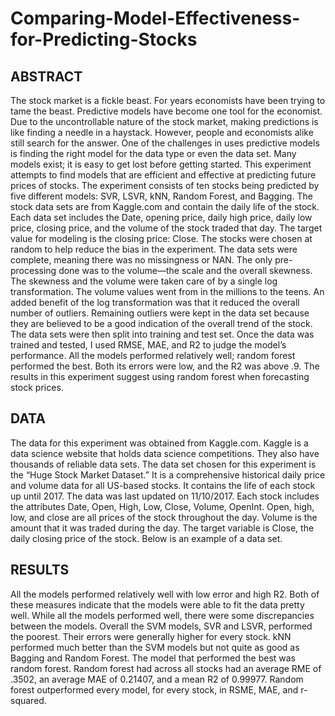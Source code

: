 # Comparing-Model-Effectiveness-for-Predicting-Stocks
## ABSTRACT 

The stock market is a fickle beast. For years economists have been trying to tame the beast. Predictive models have become one tool for the economist. Due to the uncontrollable nature of the stock market, making predictions is like finding a needle in a haystack. However, people and economists alike still search for the answer. One of the challenges in uses predictive models is finding the right model for the data type or even the data set. Many models exist; it is easy to get lost before getting started. This experiment attempts to find models that are efficient and effective at predicting future prices of stocks. The experiment consists of ten stocks being predicted by five different models: SVR, LSVR, kNN, Random Forest, and Bagging. The stock data sets are from Kaggle.com and contain the daily life of the stock. Each data set includes the Date, opening price, daily high price, daily low price, closing price, and the volume of the stock traded that day. The target value for modeling is the closing price: Close. The stocks were chosen at random to help reduce the bias in the experiment. The data sets were complete, meaning there was no missingness or NAN. The only pre-processing done was to the volume—the scale and the overall skewness. The skewness and the volume were taken care of by a single log transformation. The volume values went from in the millions to the teens. An added benefit of the log transformation was that it reduced the overall number of outliers. Remaining outliers were kept in the data set because they are believed to be a good indication of the overall trend of the stock. The data sets were then split into training and test set. Once the data was trained and tested, I used RMSE, MAE, and R2 to judge the model’s performance. All the models performed relatively well; random forest performed the best. Both its errors were low, and the R2 was above .9. The results in this experiment suggest using random forest when forecasting stock prices. 

## DATA 

The data for this experiment was obtained from Kaggle.com. Kaggle is a data science website that holds data science competitions. They also have thousands of reliable data sets. The data set chosen for this experiment is the “Huge Stock Market Dataset.” It is a comprehensive historical daily price and volume data for all US-based stocks. It contains the life of each stock up until 2017. The data was last updated on 11/10/2017. Each stock includes the attributes Date, Open, High, Low, Close, Volume, OpenInt. Open, high, low, and close are all prices of the stock throughout the day. Volume is the amount that it was traded during the day. The target variable is Close, the daily closing price of the stock.  Below is an example of a data set. 

## RESULTS

All the models performed relatively well with low error and high R2. Both of these measures indicate that the models were able to fit the data pretty well.  While all the models performed well, there were some discrepancies between the models. Overall the SVM models, SVR and LSVR, performed the poorest. Their errors were generally higher for every stock. kNN performed much better than the SVM models but not quite as good as Bagging and Random Forest. The model that performed the best was random forest. Random forest had across all stocks had an average RME of .3502, an average MAE of 0.21407, and a mean R2 of 0.99977. Random forest outperformed every model, for every stock, in RSME, MAE, and r-squared. 
